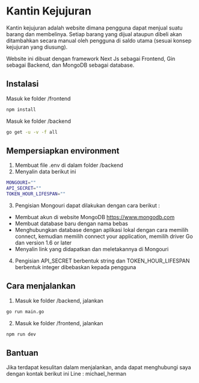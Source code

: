# Kantin Kejujuran

Kantin kejujuran adalah website dimana pengguna dapat menjual suatu barang dan membelinya. Setiap barang yang dijual ataupun dibeli akan ditambahkan secara manual oleh pengguna di saldo utama (sesuai konsep kejujuran yang diusung).

Website ini dibuat dengan framework Next Js sebagai Frontend, Gin sebagai Backend, dan MongoDB sebagai database.

## Instalasi

Masuk ke folder /frontend

```bash
npm install
```
Masuk ke folder /backend

```bash
go get -u -v -f all
```

## Mempersiapkan environment
1. Membuat file .env di dalam folder /backend
2. Menyalin data berikut ini
```bash
MONGOURI=""
API_SECRET=""
TOKEN_HOUR_LIFESPAN=""
```
3. Pengisian Mongouri dapat dilakukan dengan cara berikut : 
  * Membuat akun di website MongoDB https://www.mongodb.com
  * Membuat database baru dengan nama bebas
  * Menghubungkan database dengan aplikasi lokal dengan cara memilih connect, kemudian memilih connect your application, memilih driver Go dan version 1.6 or later
  * Menyalin link yang didapatkan dan meletakannya di Mongouri
4. Pengisian API_SECRET berbentuk string dan TOKEN_HOUR_LIFESPAN berbentuk integer dibebaskan kepada pengguna

## Cara menjalankan
1. Masuk ke folder /backend, jalankan 
```bash
go run main.go
```
2. Masuk ke folder /frontend, jalankan
```bash
npm run dev
```
## Bantuan
Jika terdapat kesulitan dalam menjalankan, anda dapat menghubungi saya dengan kontak berikut ini
Line : michael_herman
